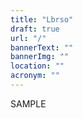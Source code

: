 ```yaml
---
title: "Lbrso"
draft: true
url: "/"
bannerText: ""
bannerImg: ""
location: ""
acronym: ""
---
```


SAMPLE